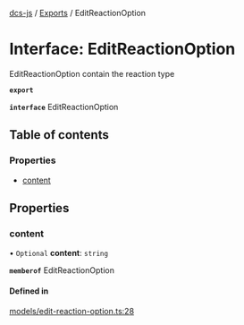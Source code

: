 [dcs-js](../README.md) / [Exports](../modules.md) / EditReactionOption

# Interface: EditReactionOption

EditReactionOption contain the reaction type

**`export`**

**`interface`** EditReactionOption

## Table of contents

### Properties

- [content](EditReactionOption.md#content)

## Properties

### <a id="content" name="content"></a> content

• `Optional` **content**: `string`

**`memberof`** EditReactionOption

#### Defined in

[models/edit-reaction-option.ts:28](https://github.com/unfoldingWord/dcs-js/blob/09d5a5e/models/edit-reaction-option.ts#L28)
